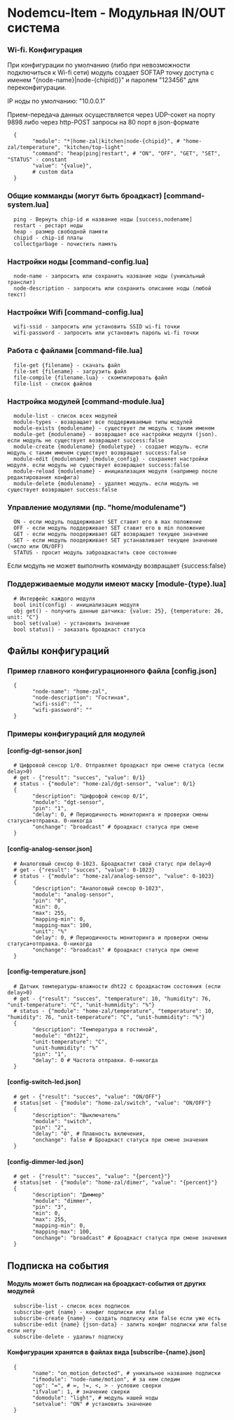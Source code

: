 # Nodemcu-Item - Модульная IN/OUT система 

### Wi-fi. Конфигурация
При конфигурации по умолчанию (либо при невозможности подключиться к Wi-fi сети) модуль создает SOFTAP точку доступа с именем "{node-name}|node-{chipid()}" и паролем "123456" для переконфигурации. 

IP ноды по умолчанию: "10.0.0.1"

Прием-передача данных осуществляется через UDP-сокет на порту 9898 либо через http-POST запросы на 80 порт в json-формате
      
      {
            "module": "*|home-zal|kitchen|node-{chipid}", # "home-zal/temperature", "kitchen/top-light"
            "command": "heap|ping|restart", # "ON", "OFF", "GET", "SET", "STATUS" - constant
            "value": "{value}",
            # custom data
      }

### Общие комманды (могут быть броадкаст) [command-system.lua]
      ping - Вернуть chip-id и название ноды [success,nodename]
      restart - рестарт ноды
      heap - размер свободной памяти
      chipid - chip-id платы
      collectgarbage - почистить память

### Настройки ноды [command-config.lua]
      node-name - запросить или сохранить название ноды (уникальный транслит)
      node-description - запросить или сохранить описание ноды (любой текст)

### Настройки Wifi [command-config.lua]
      wifi-ssid - запросить или установить SSID wi-fi точки
      wifi-password - запросить или установить пароль wi-fi точки
      
### Работа с файлами [command-file.lua]
      file-get {filename} - скачать файл
      file-set {filename} - загрузить файл
      file-compile {filename.lua} - скомпилировать файл
      file-list - список файлов

### Настройка модулей [command-module.lua]
      module-list - список всех модулей
      module-types - возвращает все поддерживаемые типы модулей
      module-exists {modulename} - существует ли модуль с таким именем
      module-get {modulename} - возвращает все настройки модуля (json). если модуль не существует возвращает success:false
      module-create {modulename} {moduletype} - создает модуль. если модуль с таким именем существует возвращает success:false
      module-edit {modulename} {module_config} - сохраняет настройки модуля. если модуль не существует возвращает success:false
      module-reload {modulename} - инициализация модуля (например после редактирования конфига)
      module-delete {modulename} - удаляет модуль. если модуль не существует возвращает success:false

### Управление модулями (пр. "home/modulename")
      ON - если модуль поддерживает SET ставит его в max положение
      OFF - если модуль поддерживает SET ставит его в min положение
      GET - если модуль поодерживает GET возвращает текущее значение 
      SET - если модуль поодерживает SET устанавливает текущее значение (число или ON/OFF)
      STATUS - просит модуль заброадкастить свое состояние
Если модуль не может выполнить комманду возвращает {success:false}

### Поддерживаемые модули имеют маску [module-{type}.lua]
      # Интерфейс каждого модуля
      bool init(config) - инициализация модуля
      obj get() - получить данные датчика: {value: 25}, {temperature: 26, unit: "C"}
      bool set(value) - установить значение
      bool status() - заказать броадкаст статуса
      
## Файлы конфигураций

### Пример главного конфигурационного файла [config.json]
      {
            "node-name": "home-zal",
            "node-description": "Гостиная",
            "wifi-ssid": "",
            "wifi-password": ""
      }
      
### Примеры конфигураций для модулей
#### [config-dgt-sensor.json]
      # Цифровой сенсор 1/0. Отправляет броадкаст при смене статуса (если delay>0)
      # get - {"result": "succes", "value": 0/1}
      # status - {"module": "home-zal/dgt-sensor", "value": 0/1}
      {
            "description": "Цифрофой сенсор 0/1",
            "module": "dgt-sensor",
            "pin": "1",
            "delay": 0, # Периодичность мониторинга и проверки смены статуса+отправка. 0-никогда
            "onchange": "broadcast" # броадкаст статуса при смене
      }
      
#### [config-analog-sensor.json]
      # Аналоговый сенсор 0-1023. Броадкастит свой статус при delay>0
      # get - {"result": "succes", "value": 0-1023}
      # status - {"module": "home-zal/analog-sensor", "value": 0-1023}
      {
            "description": "Аналоговый сенсор 0-1023",
            "module": "analog-sensor",
            "pin": "0",
            "min": 0,
            "max": 255,
            "mapping-min": 0,
            "mapping-max": 100,
            "unit": "%"
            "delay": 0, # Периодичность мониторинга и проверки смены статуса+отправка. 0-никогда
            "onchange": "broadcast" # броадкаст статуса при смене
      }
      
#### [config-temperature.json]
      # Датчик температуры-влажности dht22 с броадкастом состояния (если delay>0)
      # get - {"result": "succes", "temperature": 10, "humidity": 76, "unit-temperature": "C", "unit-hummidity": "%"}
      # status - {"module": "home-zal/temperature", "temperature": 10, "humidity": 76, "unit-temperature": "C", "unit-hummidity": "%"}
      {
            "description": "Температура в гостиной",
            "module": "dht22",
            "unit-temperature": "C",
            "unit-hummidity": "%"
            "pin": "1",
            "delay": 0 # Частота отправки. 0-никогда
      }
      
#### [config-switch-led.json]
      # get - {"result": "succes", "value": "ON/OFF"}
      # status|set - {"module": "home-zal/switch", "value": "ON/OFF"}
      {
            "description": "Выключатель"
            "module": "switch",
            "pin": "2",
            "delay": "0", # Плавность включения,
            "onchange": false # Броадкаст статуса при смене значения
      }
      
#### [config-dimmer-led.json]
      # get - {"result": "succes", "value": "{percent}"}
      # status|set - {"module": "home-zal/dimer", "value": "{percent}"}
      {
            "description": "Диммер"
            "module": "dimmer",
            "pin": "3",
            "min": 0,
            "max": 255,
            "mapping-min": 0,
            "mapping-max": 100,
            "onchange": "broadcast" # Броадкаст статуса при смене значения
      }

## Подписка на события
#### Модуль может быть подписан на броадкаст-события от других модулей
      subscribe-list - список всех подписок
      subscribe-get {name} - конфиг подписки или false
      subscribe-create {name} - создать подписку или false если уже есть
      subscribe-edit {name} {json-data} - залить конфиг подписки или false если нету
      subscribe-delete - удалиьт подписку

#### Конфигурации хранятся в файлах вида [subscribe-{name}.json]
      {
            "name": "on_motion_detected", # уникальное название подписки
            "ifmodule": "node-name/motion", # за кем следим
            "op": "=", # =, !=, <, > - условие сверки
            "ifvalue": 1, # значение сверки
            "domodule": "light", # модуль нашей ноды
            "setvalue": "ON" # установить значение
      }
